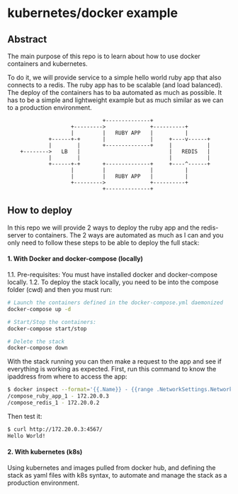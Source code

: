 # kubernetes/docker example

## Abstract
The main purpose of this repo is to learn about how to use docker containers and kubernetes.

To do it, we will provide service to a simple hello world ruby app that also connects to a redis. The ruby app has to be scalable (and load balanced). The deploy of the containers has to ba automated as much as possible. It has to be a simple and lightweight example but as much similar as we can to a production environment.

```
                              +--------------+
                    +--------->              +----------+
                    |         |   RUBY APP   |          |
             +------+-+       |              |     +----v------+
             |        |       +--------------+     |           |
    +-------->   LB   |                            |   REDIS   |
             |        |                            |           |
             +------+-+       +--------------+     +----^------+
                    |         |              |          |
                    |         |   RUBY APP   |          |
                    +--------->              +----------+
                              +--------------+
```

## How to deploy
In this repo we will provide 2 ways to deploy the ruby app and the redis-server to containers. The 2 ways are automated as much as I can and you only need to follow these steps to be able to deploy the full stack:
#### 1. With Docker and docker-compose (locally)
1.1. Pre-requisites: You must have installed docker and docker-compose locally.
1.2. To deploy the stack locally, you need to be into the compose folder (cwd) and then you must run:
```bash
# Launch the containers defined in the docker-compose.yml daemonized
docker-compose up -d

# Start/Stop the containers:
docker-compose start/stop

# Delete the stack
docker-compose down
```

With the stack running you can then make a request to the app and see if everything is working as expected. First, run this command to know the ipaddress from where to access the app:
```bash
$ docker inspect --format='{{.Name}} - {{range .NetworkSettings.Networks}}{{.IPAddress}}{{end}}' $(docker ps -aq)
/compose_ruby_app_1 - 172.20.0.3
/compose_redis_1 - 172.20.0.2
```
Then test it:
```bash
$ curl http://172.20.0.3:4567/
Hello World!
```

#### 2. With kubernetes (k8s)
Using kubernetes and images pulled from docker hub, and defining the stack as yaml files with k8s syntax, to automate and manage the stack as a production environment.

